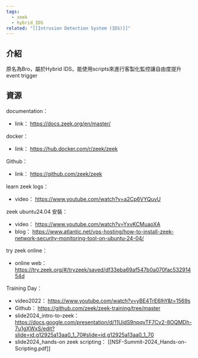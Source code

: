 ```yaml
---
tags:
  - zeek
  - hybrid_IDS
related: "[[Intrusion Detection System (IDS)]]"
---
```

## 介紹
原名為Bro，屬於Hybrid IDS，能使用scripts來進行客製化監控讓自由度提升
event trigger
## 資源
documentation：
- link： https://docs.zeek.org/en/master/

docker：
- link： https://hub.docker.com/r/zeek/zeek

Github：
- link： https://github.com/zeek/zeek

learn zeek logs：
- video： https://www.youtube.com/watch?v=a2Cp6VYQuvU

zeek ubuntu24.04 安裝：
- video： https://www.youtube.com/watch?v=YxvKCMuaoXA
- blog： https://www.atlantic.net/vps-hosting/how-to-install-zeek-network-security-monitoring-tool-on-ubuntu-24-04/

try zeek online：
- online web： https://try.zeek.org/#/tryzeek/saved/df33eba69af547b0a070fac53291454d

Training Day：
- video2022： https://www.youtube.com/watch?v=yBE4TrE6lhY&t=1569s
- Github： https://github.com/zeek/zeek-training/tree/master
- slide2024_intro-to-zeek： https://docs.google.com/presentation/d/11UidS9npqvTF7Cv2-8OQMDh-7u1gXWxS/edit?slide=id.g12925a13aa0_1_70#slide=id.g12925a13aa0_1_70
- slide2024_hands-on zeek scripting： [[NSF-Summit-2024_Hands-on-Scripting.pdf]]
